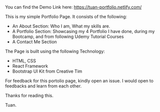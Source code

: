 You can find the Demo Link here: https://tuan-portfolio.netlify.com/

This is my simple Portfolio Page. It consists of the following: 

* An About Section: Who I am, What my skills are. 
* A Portfolio Section: Showcasing my 4 Portfolio I have done, during my Bootcamp, and from following Udemy Tutorial Courses
* A Contact Me Section 

The Page is built using the following Technology: 
* HTML, CSS
* React Framework 
* Bootstrap UI Kit from Creative Tim

For feedback for this portolio page, kindly open an issue. I would open to feedbacks and learn from each other. 

Thanks for reading this. 

Tuan. 